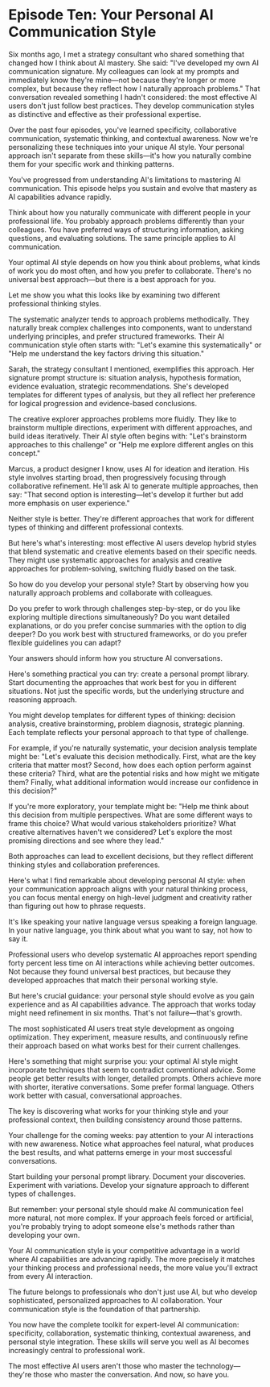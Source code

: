 # Episode Ten: Your Personal AI Communication Style

Six months ago, I met a strategy consultant who shared something that changed how I think about AI mastery. She said: "I've developed my own AI communication signature. My colleagues can look at my prompts and immediately know they're mine—not because they're longer or more complex, but because they reflect how I naturally approach problems." <break time="0.5s" /> That conversation revealed something I hadn't considered: the most effective AI users don't just follow best practices. They develop communication styles as distinctive and effective as their professional expertise.

Over the past four episodes, you've learned specificity, collaborative communication, systematic thinking, and contextual awareness. Now we're personalizing these techniques into your unique AI style. Your personal approach isn't separate from these skills—it's how you naturally combine them for your specific work and thinking patterns.

You've progressed from understanding AI's limitations to mastering AI communication. This episode helps you sustain and evolve that mastery as AI capabilities advance rapidly.

Think about how you naturally communicate with different people in your professional life. You probably approach problems differently than your colleagues. You have preferred ways of structuring information, asking questions, and evaluating solutions. The same principle applies to AI communication.

Your optimal AI style depends on how you think about problems, what kinds of work you do most often, and how you prefer to collaborate. There's no universal best approach—but there is a best approach for you.

Let me show you what this looks like by examining two different professional thinking styles.

The systematic analyzer tends to approach problems methodically. They naturally break complex challenges into components, want to understand underlying principles, and prefer structured frameworks. Their AI communication style often starts with: "Let's examine this systematically" or "Help me understand the key factors driving this situation."

Sarah, the strategy consultant I mentioned, exemplifies this approach. Her signature prompt structure is: situation analysis, hypothesis formation, evidence evaluation, strategic recommendations. She's developed templates for different types of analysis, but they all reflect her preference for logical progression and evidence-based conclusions.

The creative explorer approaches problems more fluidly. They like to brainstorm multiple directions, experiment with different approaches, and build ideas iteratively. Their AI style often begins with: "Let's brainstorm approaches to this challenge" or "Help me explore different angles on this concept."

Marcus, a product designer I know, uses AI for ideation and iteration. His style involves starting broad, then progressively focusing through collaborative refinement. He'll ask AI to generate multiple approaches, then say: "That second option is interesting—let's develop it further but add more emphasis on user experience."

Neither style is better. They're different approaches that work for different types of thinking and different professional contexts.

But here's what's interesting: most effective AI users develop hybrid styles that blend systematic and creative elements based on their specific needs. They might use systematic approaches for analysis and creative approaches for problem-solving, switching fluidly based on the task.

So how do you develop your personal style? Start by observing how you naturally approach problems and collaborate with colleagues.

Do you prefer to work through challenges step-by-step, or do you like exploring multiple directions simultaneously? Do you want detailed explanations, or do you prefer concise summaries with the option to dig deeper? Do you work best with structured frameworks, or do you prefer flexible guidelines you can adapt?

Your answers should inform how you structure AI conversations.

Here's something practical you can try: create a personal prompt library. Start documenting the approaches that work best for you in different situations. Not just the specific words, but the underlying structure and reasoning approach.

You might develop templates for different types of thinking: decision analysis, creative brainstorming, problem diagnosis, strategic planning. Each template reflects your personal approach to that type of challenge.

For example, if you're naturally systematic, your decision analysis template might be: "Let's evaluate this decision methodically. First, what are the key criteria that matter most? Second, how does each option perform against these criteria? Third, what are the potential risks and how might we mitigate them? Finally, what additional information would increase our confidence in this decision?"

If you're more exploratory, your template might be: "Help me think about this decision from multiple perspectives. What are some different ways to frame this choice? What would various stakeholders prioritize? What creative alternatives haven't we considered? Let's explore the most promising directions and see where they lead."

Both approaches can lead to excellent decisions, but they reflect different thinking styles and collaboration preferences.

Here's what I find remarkable about developing personal AI style: when your communication approach aligns with your natural thinking process, you can focus mental energy on high-level judgment and creativity rather than figuring out how to phrase requests.

It's like speaking your native language versus speaking a foreign language. In your native language, you think about what you want to say, not how to say it.

Professional users who develop systematic AI approaches report spending forty percent less time on AI interactions while achieving better outcomes. Not because they found universal best practices, but because they developed approaches that match their personal working style.

But here's crucial guidance: your personal style should evolve as you gain experience and as AI capabilities advance. The approach that works today might need refinement in six months. That's not failure—that's growth.

The most sophisticated AI users treat style development as ongoing optimization. They experiment, measure results, and continuously refine their approach based on what works best for their current challenges.

Here's something that might surprise you: your optimal AI style might incorporate techniques that seem to contradict conventional advice. Some people get better results with longer, detailed prompts. Others achieve more with shorter, iterative conversations. Some prefer formal language. Others work better with casual, conversational approaches.

The key is discovering what works for your thinking style and your professional context, then building consistency around those patterns.

Your challenge for the coming weeks: pay attention to your AI interactions with new awareness. Notice what approaches feel natural, what produces the best results, and what patterns emerge in your most successful conversations.

Start building your personal prompt library. Document your discoveries. Experiment with variations. Develop your signature approach to different types of challenges.

But remember: your personal style should make AI communication feel more natural, not more complex. If your approach feels forced or artificial, you're probably trying to adopt someone else's methods rather than developing your own.

Your AI communication style is your competitive advantage in a world where AI capabilities are advancing rapidly. The more precisely it matches your thinking process and professional needs, the more value you'll extract from every AI interaction.

The future belongs to professionals who don't just use AI, but who develop sophisticated, personalized approaches to AI collaboration. Your communication style is the foundation of that partnership.

You now have the complete toolkit for expert-level AI communication: specificity, collaboration, systematic thinking, contextual awareness, and personal style integration. These skills will serve you well as AI becomes increasingly central to professional work.

The most effective AI users aren't those who master the technology—they're those who master the conversation. And now, so have you.